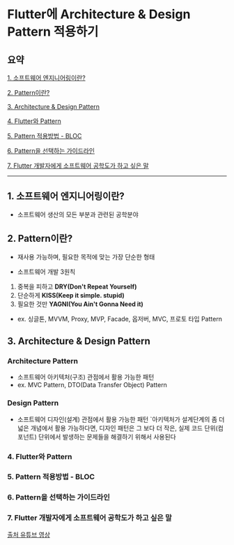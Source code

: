 # Flutter에 Architecture & Design Pattern 적용하기

## 요약
[1. 소프트웨어 엔지니어링이란?](d#1-소프트웨어-엔지니어링이란)

[2. Pattern이란?](d#2-pattern이란)

[3. Architecture & Design Pattern](d#3-architecture--design-pattern)

[4. Flutter와 Pattern](d#4-flutter와-pattern)

[5. Pattern 적용방법 - BLOC](d#5-pattern-적용방법---bloc)

[6. Pattern을 선택하는 가이드라인](d#6-pattern을-선택하는-가이드라인)

[7. Flutter 개발자에게 소프트웨어 공학도가 하고 싶은 말 ](d#7-flutter-개발자에게-소프트웨어-공학도가-하고-싶은-말)


---
## 1. 소프트웨어 엔지니어링이란?
- 소프트웨어 생산의 모든 부분과 관련된 공학분야

## 2. Pattern이란?
- 재사용 가능하며, 필요한 목적에 맞는 가장 단순한 형태 

- 소프트웨어 개발 3원칙 
1. 중복을 피하고 **DRY(Don't Repeat Yourself)**
2. 단순하게 **KISS(Keep it simple. stupid)**
3. 필요한 것만 **YAGNI(You Ain't Gonna Need it)**

- ex. 싱글톤, MVVM, Proxy, MVP, Facade, 옵저버, MVC, 프로토 타입 Pattern

## 3. Architecture & Design Pattern

### Architecture Pattern
- 소프트웨어 아키텍처(구조) 관점에서 활용 가능한 패턴
- ex. MVC Pattern, DTO(Data Transfer Object) Pattern

### Design Pattern
- 소프트웨어 디자인(설계) 관점에서 활용 가능한 패턴
`아키텍처가 설계단계의 좀 더 넓은 개념에서 활용 가능하다면, 디자인 패턴은 그 보다 더 작은, 실제 코드 단위(컴포넌트) 단위에서 발생하는 문제들을 해결하기 위해서 사용된다


### 4. Flutter와 Pattern







### 5. Pattern 적용방법 - BLOC










### 6. Pattern을 선택하는 가이드라인














### 7. Flutter 개발자에게 소프트웨어 공학도가 하고 싶은 말











[출처 유튜브 영상](https://www.youtube.com/watch?v=bp9AlSUsS10)
